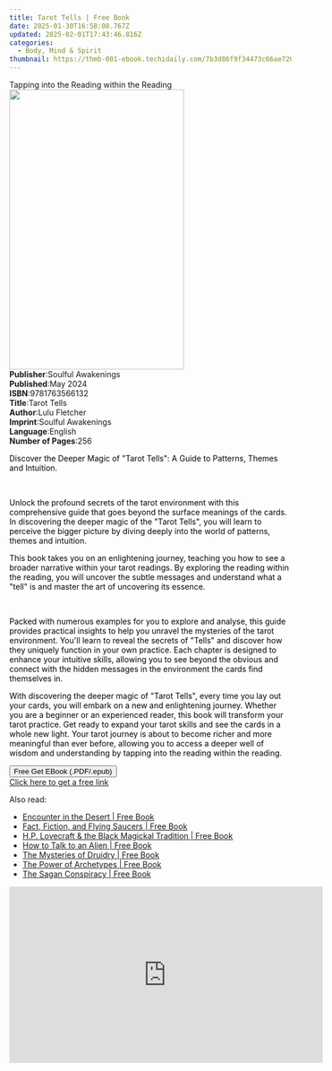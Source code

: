 ```yaml
---
title: Tarot Tells | Free Book
date: 2025-01-30T16:58:08.767Z
updated: 2025-02-01T17:43:46.816Z
categories:
  - Body, Mind & Spirit
thumbnail: https://thmb-001-ebook.techidaily.com/7b3d86f9f34473c66ae7205f4fc823aba4530496c351cab1d1348ac44e723cfe.jpg
---
```

<main id="book-container">
  <div class="flex flex-col">
    <div class="book-brief flex-1 py-6 px-4 sm:p-6 md:py-10 md:px-8">
      <!-- brief-->
      <div class="book-brief-main">
        Tapping into the Reading within the Reading
      </div>
    </div>
    <div
      class="book-meta-info flex-1 grid gap-4 col-start-1 col-end-3 row-start-1 sm:mb-6 sm:grid-cols-4 lg:gap-6 lg:col-start-2 lg:row-end-6 lg:row-span-6 lg:mb-0"
    >
      <div
        class="book-meta-info-left place-content-center mt-4 p-4 text-sm leading-6 col-start-2 col-span-2 dark:text-slate-400"
      >
        <img
          class="w-full h-500 object-cover rounded-lg sm:h-255 sm:col-span-2 lg:col-span-full"
          src="https://img-001-ebook.techidaily.com/98f05860265304520498ac092db21baf517f846c21743a43852775e94652bb65.jpg"
          alt=""
          width="312"
          height="500"
        />
      </div>
      <div
        class="book-meta-info-right mt-2 col-start-1 row-start-2 col-span-3 self-center"
      >
        <!-- meta data  -->
        <div class="flex flex-col px-4 md:px-8">
          <div class="flex-1">
            <strong>Publisher</strong>:<span class="px-2"
              >Soulful Awakenings</span
            >
          </div>
          <div class="flex-1">
            <strong>Published</strong>:<span class="px-2">May 2024</span>
          </div>
          <div class="flex-1">
            <strong>ISBN</strong>:<span class="px-2">9781763566132</span>
          </div>
          <div class="flex-1">
            <strong>Title</strong>:<span class="px-2">Tarot Tells</span>
          </div>
          <div class="flex-1">
            <strong>Author</strong>:<span class="px-2">Lulu Fletcher</span>
          </div>
          <div class="flex-1">
            <strong>Imprint</strong>:<span class="px-2"
              >Soulful Awakenings</span
            >
          </div>
          <div class="flex-1">
            <strong>Language</strong>:<span class="px-2">English</span>
          </div>
          <div class="flex-1">
            <strong>Number of Pages</strong>:<span class="px-2">256</span>
          </div>
        </div>
      </div>
    </div>
    <div class="book-description flex-1 py-6 px-4 sm:p-6 md:py-10 md:px-8">
      <div class="book-description-main">
        <div accordion-content="" id="description">
          <p>
            <span
              style="background-color: rgb(255, 255, 255); color: rgb(5, 5, 5)"
              >Discover the Deeper Magic of "Tarot Tells": A Guide to Patterns,
              Themes and Intuition.</span
            >
          </p>
          <p><br /></p>
          <p>
            <span
              style="background-color: rgb(255, 255, 255); color: rgb(5, 5, 5)"
              >Unlock the profound secrets of the tarot environment with this
              comprehensive guide that goes beyond the surface meanings of the
              cards. In discovering the deeper magic of the "Tarot Tells", you
              will learn to perceive the bigger picture by diving deeply into
              the world of patterns, themes and intuition.</span
            >
          </p>
          <p>
            <span
              style="background-color: rgb(255, 255, 255); color: rgb(5, 5, 5)"
              >This book takes you on an enlightening journey, teaching you how
              to see a broader narrative within your tarot readings. By
              exploring the reading within the reading, you will uncover the
              subtle messages and understand what a "tell" is and master the art
              of uncovering its essence.</span
            >
          </p>
          <p><br /></p>
          <p>
            <span
              style="background-color: rgb(255, 255, 255); color: rgb(5, 5, 5)"
              >Packed with numerous examples for you to explore and analyse,
              this guide provides practical insights to help you unravel the
              mysteries of the tarot environment. You'll learn to reveal the
              secrets of "Tells" and discover how they uniquely function in your
              own practice. Each chapter is designed to enhance your intuitive
              skills, allowing you to see beyond the obvious and connect with
              the hidden messages in the environment the cards find themselves
              in.</span
            >
          </p>
          <p>
            <span
              style="background-color: rgb(255, 255, 255); color: rgb(5, 5, 5)"
              >With discovering the deeper magic of "Tarot Tells", every time
              you lay out your cards, you will embark on a new and enlightening
              journey. Whether you are a beginner or an experienced reader, this
              book will transform your tarot practice. Get ready to expand your
              tarot skills and see the cards in a whole new light. Your tarot
              journey is about to become richer and more meaningful than ever
              before, allowing you to access a deeper well of wisdom and
              understanding by tapping into the reading within the
              reading.</span
            >
          </p>
        </div>
        <div class="accordion-fader"></div>
      </div>
    </div>
    <div class="book-excerpts flex-1 py-6 px-4 sm:p-6 md:py-10 md:px-8"></div>
    <div
      class="book-about-author flex-1 py-6 px-4 sm:p-6 md:py-10 md:px-8"
    ></div>
    <div class="book-free-get flex-1 py-6 px-4 sm:p-6 md:py-10 md:px-8">
      <button
        id="btn-free-get"
        class="bg-blue-500 hover:bg-blue-700 text-white font-bold py-2 px-4 rounded"
      >
        Free Get EBook (.PDF/.epub)
      </button>
      <div id="countdown-display" class="px-2 text-lg mt-2"></div>
      <a
        id="free-link"
        class="hidden bg-blue-500 hover:bg-blue-700 text-white font-bold py-2 px-4 rounded"
        href="https://www.ebooks.com/en-us/book/211364388/tarot-tells/lulu-fletcher/"
        target="_blank"
        >Click here to get a free link</a
      >
    </div>
    <script>
      let countdownTime = 0;
      let countdownInterval = null;
      document
        .getElementById('btn-free-get')
        .addEventListener('click', startCountdown);
      function startCountdown() {
        countdownTime = new Date().getTime() + 60000 * 3;
        countdownInterval = setInterval(updateCountdown, 1000);
        document.getElementById('btn-free-get').disabled = true;
        document
          .getElementById('btn-free-get')
          .classList.add('bg-gray-500', 'cursor-not-allowed');
      }
      function updateCountdown() {
        let currentTime = new Date().getTime();
        let timeLeft = countdownTime - currentTime;
        let secondsLeft = Math.floor(timeLeft / 1000);
        document.getElementById('countdown-display').innerHTML =
          `Remaining time: ${secondsLeft} seconds.`;
        if (secondsLeft <= 0) {
          clearInterval(countdownInterval);
          document.getElementById('btn-free-get').classList.add('hidden');
          document.getElementById('free-link').classList.remove('hidden');
          document.getElementById('countdown-display').innerHTML = '';
        }
      }
    </script>
  </div>
</main>

<ins class="adsbygoogle"
      style="display:block"
      data-ad-client="ca-pub-7571918770474297"
      data-ad-slot="8358498916"
      data-ad-format="auto"
      data-full-width-responsive="true"></ins>
    

<span class="atpl-alsoreadstyle">Also read:</span>
<div><ul>
<li><a href="https://novels-ebooks.techidaily.com/210877319-9781632658937-encounter-in-the-desert/"><u>Encounter in the Desert | Free Book</u></a></li>
<li><a href="https://novels-ebooks.techidaily.com/210877326-9781632659361-fact-fiction-and-flying-saucers/"><u>Fact, Fiction, and Flying Saucers | Free Book</u></a></li>
<li><a href="https://novels-ebooks.techidaily.com/210877346-9781633410008-hp-lovecraft-the-black-magickal-tradition/"><u>H.P. Lovecraft & the Black Magickal Tradition | Free Book</u></a></li>
<li><a href="https://novels-ebooks.techidaily.com/210877341-9781632659774-how-to-talk-to-an-alien/"><u>How to Talk to an Alien | Free Book</u></a></li>
<li><a href="https://novels-ebooks.techidaily.com/210877318-9781632658135-the-mysteries-of-druidry/"><u>The Mysteries of Druidry | Free Book</u></a></li>
<li><a href="https://novels-ebooks.techidaily.com/210877327-9781632659026-the-power-of-archetypes/"><u>The Power of Archetypes | Free Book</u></a></li>
<li><a href="https://novels-ebooks.techidaily.com/210877333-9781632659439-the-sagan-conspiracy/"><u>The Sagan Conspiracy | Free Book</u></a></li>
</ul></div>

<!-- affiliate ads begin -->
<iframe width="560" height="315" src="https://www.youtube.com/embed/XVsiIO7hWOc?si=UvWnqxaI_yHwEr74" title="YouTube video player" frameborder="0" allow="accelerometer; autoplay; clipboard-write; encrypted-media; gyroscope; picture-in-picture; web-share" referrerpolicy="strict-origin-when-cross-origin" allowfullscreen></iframe>
<!-- affiliate ads end -->


